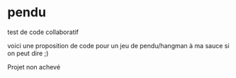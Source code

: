 # pendu
test de code collaboratif

voici une proposition de code pour un jeu de pendu/hangman à ma sauce si on peut dire ;)

Projet non achevé
